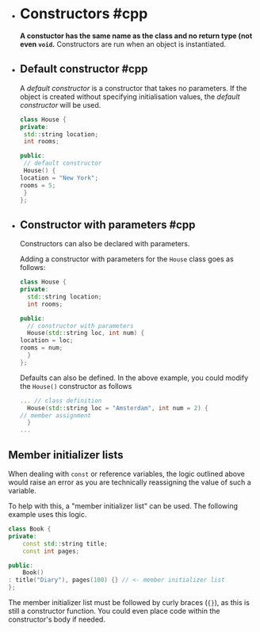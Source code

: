 - # Constructors #cpp 
   **A constuctor has the same name as the class and no return type (not even `void`.** Constructors are run when an object is instantiated.
- ## Default constructor #cpp 
   A *default constructor* is a constructor that takes no parameters. If the object is created without specifying initialisation values, the *default constructor* will be used.
  
   ```cpp
  class House {
  private:
  	std::string location;
  	int rooms;
  
  public:
  	// default constructor
  	House() {
  location = "New York";
  rooms = 5;
  	}
  };
  ```
- ## Constructor with parameters #cpp 
  Constructors can also be declared with parameters.
  
  Adding a constructor with parameters for the `House` class goes as follows:
  ```cpp
  class House {
  private:
  	std::string location;
  	int rooms;
  
  public:
  	// constructor with parameters
  	House(std::string loc, int num) {
  location = loc;
  rooms = num;
  	}
  };
  ```
  
  Defaults can also be defined. In the above example, you could modify the `House()` constructor as follows
  ```cpp
  ... // class definition
  	House(std::string loc = "Amsterdam", int num = 2) {
  // member assignment
  	}
  ...	
  ```
## Member initializer lists
When dealing with `const` or reference variables, the logic outlined above would raise an error as you are technically reassigning the value of such a variable.

To help with this, a "member initializer list" can be used. The following example uses this logic.
```cpp
class Book {
private:
	const std::string title;
	const int pages;

public:
	Book()
: title("Diary"), pages(100) {} // <- member initializer list
};
```

The member initializer list must be followed by curly braces (`{}`), as this is still a constructor function. You could even place code within the constructor's body if needed.